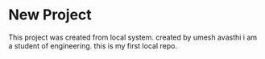 # New Project
This project was created from local system.
created by umesh avasthi
i am a student of engineering.
this is my first local repo.
